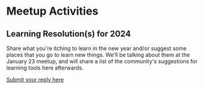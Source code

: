 # Meetup Activities

## Learning Resolution(s) for 2024

Share what you're itching to learn in the new year and/or suggest some places that you go to learn new things. We'll be talking about them at the January 23 meetup, and will share a list of the community's suggestions for learning tools here afterwards.

<a target="_blank" rel="noopener noreferrer" href="https://docs.google.com/forms/d/e/1FAIpQLSfGHOSCdIv6VpPLMRJawNxMboJ8NvM38B1bEygVrNqVu1PQGQ/viewform?usp=sharing">Submit your reply here</a>
